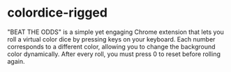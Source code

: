 # colordice-rigged
"BEAT THE ODDS" is a simple yet engaging Chrome extension that lets you roll a virtual color dice by pressing keys on your keyboard. Each number corresponds to a different color, allowing you to change the background color dynamically. After every roll, you must press 0 to reset before rolling again.

